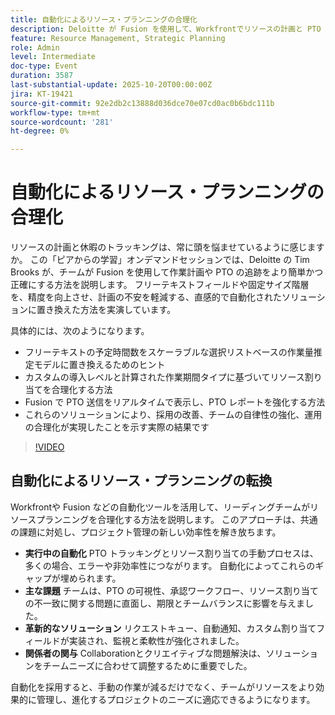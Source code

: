 ```yaml
---
title: 自動化によるリソース・プランニングの合理化
description: Deloitte が Fusion を使用して、Workfrontでリソースの計画と PTO のトラッキングを自動化する方法を説明します。 精度、可視性、チームの採用を高めるための実際のヒントを紹介します。
feature: Resource Management, Strategic Planning
role: Admin
level: Intermediate
doc-type: Event
duration: 3587
last-substantial-update: 2025-10-20T00:00:00Z
jira: KT-19421
source-git-commit: 92e2db2c13888d036dce70e07cd0ac0b6bdc111b
workflow-type: tm+mt
source-wordcount: '281'
ht-degree: 0%

---
```



# 自動化によるリソース・プランニングの合理化

リソースの計画と休暇のトラッキングは、常に頭を悩ませているように感じますか。 この「ピアからの学習」オンデマンドセッションでは、Deloitte の Tim Brooks が、チームが Fusion を使用して作業計画や PTO の追跡をより簡単かつ正確にする方法を説明します。 フリーテキストフィールドや固定サイズ階層を、精度を向上させ、計画の不安を軽減する、直感的で自動化されたソリューションに置き換えた方法を実演しています。

具体的には、次のようになります。

* フリーテキストの予定時間数をスケーラブルな選択リストベースの作業量推定モデルに置き換えるためのヒント
* カスタムの導入レベルと計算された作業期間タイプに基づいてリソース割り当てを合理化する方法
* Fusion で PTO 送信をリアルタイムで表示し、PTO レポートを強化する方法
* これらのソリューションにより、採用の改善、チームの自律性の強化、運用の合理化が実現したことを示す実際の結果です

>[!VIDEO](https://video.tv.adobe.com/v/3475907/?learn=on&enablevpops)

## 自動化によるリソース・プランニングの転換

Workfrontや Fusion などの自動化ツールを活用して、リーディングチームがリソースプランニングを合理化する方法を説明します。 このアプローチは、共通の課題に対処し、プロジェクト管理の新しい効率性を解き放ちます。

* **実行中の自動化** PTO トラッキングとリソース割り当ての手動プロセスは、多くの場合、エラーや非効率性につながります。 自動化によってこれらのギャップが埋められます。
* **主な課題** チームは、PTO の可視性、承認ワークフロー、リソース割り当ての不一致に関する問題に直面し、期限とチームバランスに影響を与えました。
* **革新的なソリューション** リクエストキュー、自動通知、カスタム割り当てフィールドが実装され、監視と柔軟性が強化されました。
* **関係者の関与** Collaborationとクリエイティブな問題解決は、ソリューションをチームニーズに合わせて調整するために重要でした。

自動化を採用すると、手動の作業が減るだけでなく、チームがリソースをより効果的に管理し、進化するプロジェクトのニーズに適応できるようになります。

